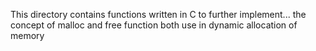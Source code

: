 This directory contains functions written in C to further implement...
the concept of malloc and free function both use in dynamic allocation of memory
